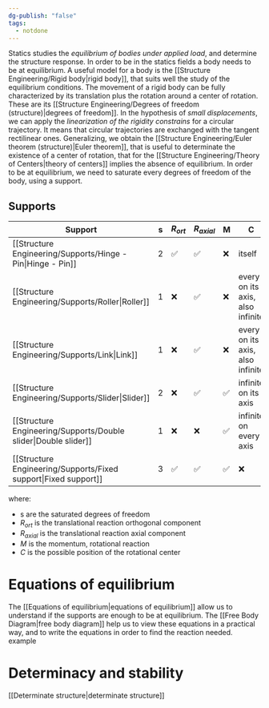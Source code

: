 ```yaml
---
dg-publish: "false"
tags:
  - notdone
---
```

Statics studies the *equilibrium of bodies under applied load*, and determine the structure response. In order to be in the statics fields a body needs to be at equilibrium. 
A useful model for a body is the [[Structure Engineering/Rigid body|rigid body]], that suits well the study of the equilibrium conditions. 
The movement of a rigid body can be fully characterized by its translation plus the rotation around a center of rotation. These are its [[Structure Engineering/Degrees of freedom (structure)|degrees of freedom]].
In the hypothesis of *small displacements*, we can apply the *linearization of the rigidity constrains* for a circular trajectory. It means that circular trajectories are exchanged with the tangent rectilinear ones. 
Generalizing, we obtain the [[Structure Engineering/Euler theorem (structure)|Euler theorem]], that is useful to determinate the existence of a center of rotation, that for the [[Structure Engineering/Theory of Centers|theory of centers]] implies the absence of equilibrium.
In order to be at equilibrium, we need to saturate every degrees of freedom of the body, using a support. 
## Supports 

| Support                                                         | s   | $R_{ort}$ | $R_{axial}$ | M   | C                                |
| --------------------------------------------------------------- | --- | --------- | ----------- | --- | -------------------------------- |
| [[Structure Engineering/Supports/Hinge - Pin\|Hinge - Pin]]     | 2   | ✅         | ✅           | ❌   | itself                           |
| [[Structure Engineering/Supports/Roller\|Roller]]               | 1   | ❌         | ✅           | ❌   | every on its axis, also infinite |
| [[Structure Engineering/Supports/Link\|Link]]                   | 1   | ❌         | ✅           | ❌   | every on its axis, also infinite |
| [[Structure Engineering/Supports/Slider\|Slider]]               | 2   | ❌         | ✅           | ✅   | infinite on its axis             |
| [[Structure Engineering/Supports/Double slider\|Double slider]] | 1   | ❌         | ❌           | ✅   | infinite on every axis           |
| [[Structure Engineering/Supports/Fixed support\|Fixed support]] | 3   | ✅         | ✅           | ✅   | ❌                                |
where:
- s are the saturated degrees of freedom
- $R_{ort}$ is the translational reaction orthogonal component
- $R_{axial}$ is the translational reaction axial component
- $M$ is the momentum, rotational reaction
- $C$ is the possible position of the rotational center
# Equations of equilibrium
The [[Equations of equilibrium|equations of equilibrium]] allow us to understand if the supports are enough to be at equilibrium. The [[Free Body Diagram|free body diagram]] help us to view these equations in a practical way, and to write the equations in order to find the reaction needed.
example 
# Determinacy and stability
[[Determinate structure|determinate structure]]


